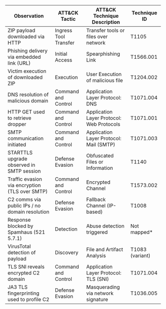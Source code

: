 | Observation                                      | ATT&CK Tactic          | ATT&CK Technique Description                     |Technique ID      |
|--------------------------------------------------|------------------------|--------------------------------------------------|------------------|
| ZIP payload downloaded via HTTP                  | Ingress Tool Transfer  | Transfer tools or files over network             | T1105            |
| Phishing delivery via embedded link (URL)        | Initial Access         | Spearphishing Link                               | T1566.001        |
| Victim execution of downloaded ZIP               | Execution              | User Execution of malicious file                 | T1204.002        |
| DNS resolution of malicious domain               | Command and Control    | Application Layer Protocol: DNS                  | T1071.004        |
| HTTP GET used to retrieve dropper                | Command and Control    | Application Layer Protocol: Web Protocols        | T1071.001        |
| SMTP communication initiated                     | Command and Control    | Application Layer Protocol: Mail (SMTP)          | T1071.003        |
| STARTTLS upgrade observed in SMTP session        | Defense Evasion        | Obfuscated Files or Information                  | T1140            |
| Traffic evasion via encryption (TLS over SMTP)   | Command and Control    | Encrypted Channel                                | T1573.002        |
| C2 comms via public IPs / no domain resolution   | Defense Evasion        | Fallback Channel (IP-based)                      | T1008            |
| Response blocked by Spamhaus (521 5.7.1)         | Detection              | Abuse detection triggered                        | Not mapped*      |
| VirusTotal detection of payload                  | Discovery              | File and Artifact Analysis                       | T1083 (variant)  |
| TLS SNI reveals encrypted C2 domain              | Command and Control    | Application Layer Protocol: TLS (SNI)            | T1071.004        |
| JA3 TLS fingerprinting used to profile C2        | Defense Evasion        | Masquerading via network signature               | T1036.005        |
  

